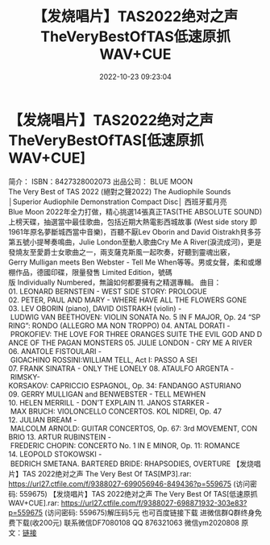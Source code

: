 ﻿---
title: 【发烧唱片】TAS2022绝对之声TheVeryBestOfTAS低速原抓WAV+CUE
date: 2022-10-23 09:23:04
categories: 新碟专辑、稀有等精品
tags: 纯音雅乐
---
# 【发烧唱片】TAS2022绝对之声TheVeryBestOfTAS[低速原抓WAV+CUE]

简介：
ISBN：8427328002073
出品公司： BLUE MOON
The Very Best of TAS 2022 (絕對之聲2022)
The Audiophile Sounds
│Superior Audiophile Demonstration Compact Disc│
西班牙藍月亮Blue Moon 2022年全力打做，精心挑選14張真正TAS(THE ABSOLUTE SOUND)上榜天碟，抽選當中最佳歌曲，包括近期大熱電影西城故事 (West side story 即1961年原名夢斷城西當中音樂)，百聽不厭Lev Oborin and David Oistrakh貝多芬第五號小提琴奏鳴曲，Julie London至動人歌曲Cry Me A River(淚流成河)，更是發燒友至愛爵士女歌曲之一，兩支薩克斯風一起吹奏，好聽到靈魂出竅，Gerry Mulligan meets Ben Webster - Tell Me When等等。男或女聲，柔和或爆棚作品，德國印碟，限量發售 Limited Edition，號碼版 Individually Numbered，無論如何都要擁有之精選專輯。
曲目：
01. LEONARD BERNSTEIN - WEST SIDE STORY: PROLOGUE
02. PETER, PAUL AND MARY - WHERE HAVE ALL THE FLOWERS GONE
03. LEV OBORIN (piano), DAVID OISTRAKH (violin) - LUDWIG VAN BEETHOVEN: VIOLIN SONATA No. 5 IN F MAJOR, Op. 24 “SPRING”: RONDO (ALLEGRO MA NON TROPPO)
04. ANTAL DORATI - PROKOFIEV: THE LOVE FOR THREE ORANGES SUITE THE EVIL GOD AND DANCE OF THE PAGAN MONSTERS
05. JULIE LONDON - CRY ME A RIVER
06. ANATOLE FISTOULARI - GIOACHINO ROSSINI:WILLIAM TELL, Act I: PASSO A SEI
07. FRANK SINATRA - ONLY THE LONELY
08. ATAULFO ARGENTA - RIMSKY-KORSAKOV: CAPRICCIO ESPAGNOL, Op. 34: FANDANGO ASTURIANO
09. GERRY MULLIGAN and BENWEBSTER - TELL MEWHEN
10. HELEN MERRILL - DON’T EXPLAIN
11. JANOS STARKER - MAX BRUCH: VIOLONCELLO CONCERTOS. KOL NIDREI, Op. 47
12. JULIAN BREAM - MALCOLM ARNOLD: GUITAR CONCERTOS, Op. 67: 3rd MOVEMENT, CON BRIO
13. ARTUR RUBINSTEIN - FREDERIC CHOPIN: CONCERTO No. 1 IN E MINOR, Op. 11: ROMANCE
14. LEOPOLD STOKOWSKI - BEDRICH SMETANA. BARTERED BRIDE: RHAPSODIES, OVERTURE
【发烧唱片】TAS 2022绝对之声 The Very Best Of TAS[MP3].rar: https://url27.ctfile.com/f/9388027-699056946-849436?p=559675
(访问密码: 559675)
【发烧唱片】TAS 2022绝对之声 The Very Best Of TAS[低速原抓WAV+CUE].rar:
https://url27.ctfile.com/f/9388027-698871932-303e83?p=559675
(访问密码: 559675)解压码5元
也可百度链接下载
进微信群Q群终身免费下载(收200元)
联系微信DF7080108 QQ 876321063
微信ym2020808
原文：[链接](https://blog.sina.com.cn/s/blog_1647c7e7601030zzz.html)